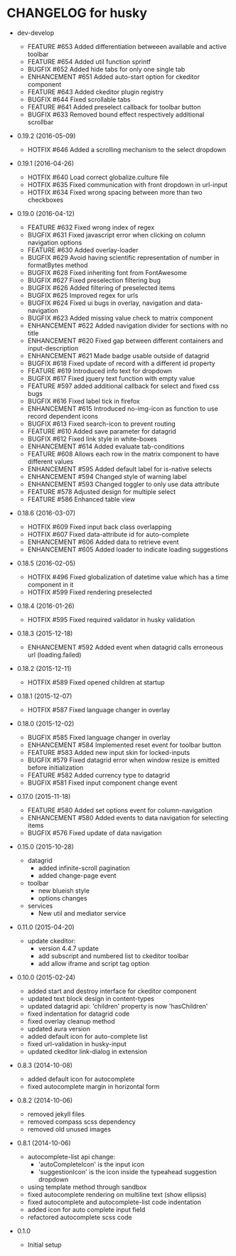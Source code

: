 # CHANGELOG for husky

* dev-develop
    * FEATURE     #653 Added differentiation betweeen available and active toolbar
    * FEATURE     #654 Added util function sprintf
    * BUGFIX      #652 Added hide tabs for only one single tab
    * ENHANCEMENT #651 Added auto-start option for ckeditor component
    * FEATURE     #643 Added ckeditor plugin registry
    * BUGFIX      #644 Fixed scrollable tabs
    * FEATURE     #641 Added preselect callback for toolbar button
    * BUGFIX      #633 Removed bound effect respectively additional scrollbar

* 0.19.2 (2016-05-09)
    * HOTFIX      #646 Added a scrolling mechanism to the select dropdown

* 0.19.1 (2016-04-26)
    * HOTFIX      #640 Load correct globalize.culture file
    * HOTFIX      #635 Fixed communication with front dropdown in url-input
    * HOTFIX      #634 Fixed wrong spacing between more than two checkboxes

* 0.19.0 (2016-04-12)
    * FEATURE     #632 Fixed wrong index of regex
    * BUGFIX      #631 Fixed javascript error when clicking on column navigation options
    * FEATURE     #630 Added overlay-loader
    * BUGFIX      #629 Avoid having scientific representation of number in formatBytes method
    * BUGFIX      #628 Fixed inheriting font from FontAwesome
    * BUGFIX      #627 Fixed preselection filtering bug
    * BUGFIX      #626 Added filtering of preselected items
    * BUGFIX      #625 Improved regex for urls
    * BUGFIX      #624 Fixed ui bugs in overlay, navigation and data-navigation
    * BUGFIX      #623 Added missing value check to matrix component
    * ENHANCEMENT #622 Added navigation divider for sections with no title
    * ENHANCEMENT #620 Fixed gap between different containers and input-description
    * ENHANCEMENT #621 Made badge usable outside of datagrid
    * BUGFIX      #618 Fixed update of record with a different id property
    * FEATURE     #619 Introduced info text for dropdown
    * BUGFIX      #617 Fixed jquery text function with empty value
    * FEATURE     #597 added additional callback for select and fixed css bugs
    * BUGFIX      #616 Fixed label tick in firefox
    * ENHANCEMENT #615 Introduced no-img-icon as function to use record dependent icons
    * BUGFIX      #613 Fixed search-icon to prevent routing
    * FEATURE     #610 Added save parameter for datagrid
    * BUGFIX      #612 Fixed link style in white-boxes
    * ENHANCEMENT #614 Added evaluate tab-conditions
    * FEATURE     #608 Allows each row in the matrix component to have different values
    * ENHANCEMENT #595 Added default label for is-native selects
    * ENHANCEMENT #594 Changed style of warning label
    * ENHANCEMENT #593 Changed toggler to only use data attribute
    * FEATURE     #578 Adjusted design for multiple select
    * FEATURE     #586 Enhanced table view

* 0.18.6 (2016-03-07)
    * HOTFIX      #609 Fixed input back class overlapping
    * HOTFIX      #607 Fixed data-attribute id for auto-complete
    * ENHANCEMENT #606 Added data to retrieve event
    * ENHANCEMENT #605 Added loader to indicate loading suggestions

* 0.18.5 (2016-02-05)
    * HOTFIX      #496 Fixed globalization of datetime value which has a time component in it
    * HOTFIX      #599 Fixed rendering preselected

* 0.18.4 (2016-01-26)
    * HOTFIX      #595 Fixed required validator in husky validation

* 0.18.3 (2015-12-18)
    * ENHANCEMENT #592 Added event when datagrid calls erroneous url (loading.failed)

* 0.18.2 (2015-12-11)
    * HOTFIX      #589 Fixed opened children at startup

* 0.18.1 (2015-12-07)
    * HOTFIX      #587 Fixed language changer in overlay

* 0.18.0 (2015-12-02)
    * BUGFIX      #585 Fixed language changer in overlay
    * ENHANCEMENT #584 Implemented reset event for toolbar button
    * FEATURE     #583 Added new input skin for locked-inputs
    * BUGFIX      #579 Fixed datagrid error when window resize is emitted before initialization
    * FEATURE     #582 Added currency type to datagrid
    * BUGFIX      #581 Fixed input component change event

* 0.17.0 (2015-11-18)
    * FEATURE     #580 Added set options event for column-navigation
    * ENHANCEMENT #580 Added events to data navigation for selecting items
    * BUGFIX      #576 Fixed update of data navigation

* 0.15.0 (2015-10-28)
    * datagrid
        * added infinite-scroll pagination
        * added change-page event
    * toolbar
        * new blueish style
        * options changes
    * services
        * New util and mediator service

* 0.11.0 (2015-04-20)
    * update ckeditor:
        * version 4.4.7 update
        * add subscript and numbered list to ckeditor toolbar
        * add allow iframe and script tag option

* 0.10.0 (2015-02-24)
    * added start and destroy interface for ckeditor component
    * updated text block design in content-types
    * updated datagrid api: 'children' property is now 'hasChildren'
    * fixed indentation for datagrid code
    * fixed overlay cleanup method
    * updated aura version
    * added default icon for auto-complete list
    * fixed url-validation in husky-input
    * updated ckeditor link-dialog in extension

* 0.8.3 (2014-10-08)
    * added default icon for autocomplete
    * fixed autocomplete margin in horizontal form

* 0.8.2 (2014-10-06)
    * removed jekyll files
    * removed compass scss dependency
    * removed old unused images

* 0.8.1 (2014-10-06)
    * autocomplete-list api change:
        * 'autoCompleteIcon' is the input icon
        * 'suggestionIcon' is the icon inside the typeahead suggestion dropdown
    * using template method through sandbox
    * fixed autocomplete rendering on multiline text (show ellipsis)
    * fixed autocomplete and autocomplete-list code indentation
    * added icon for auto complete input field
    * refactored autocomplete scss code

* 0.1.0
    * Initial setup
